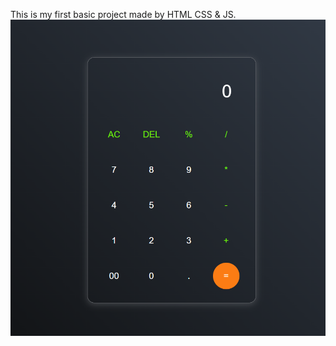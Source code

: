This is my first basic project made by HTML CSS & JS.
![image alt](https://github.com/priyanshu12pg/Calculator/blob/a0b3fc337ad2bda11c15e4be85cfb603198badde/Screenshot%202025-09-30%20131228.png)
